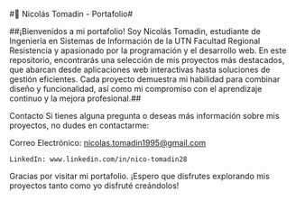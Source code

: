 #📂 Nicolás Tomadin - Portafolio#

##¡Bienvenidos a mi portafolio! Soy Nicolás Tomadin, estudiante de Ingeniería en Sistemas de Información de la UTN Facultad Regional Resistencia y apasionado por la programación y el desarrollo web. En este repositorio, encontrarás una selección de mis proyectos más destacados, que abarcan desde aplicaciones web interactivas hasta soluciones de gestión eficientes. Cada proyecto demuestra mi habilidad para combinar diseño y funcionalidad, así como mi compromiso con el aprendizaje continuo y la mejora profesional.##

Contacto
Si tienes alguna pregunta o deseas más información sobre mis proyectos, no dudes en contactarme:

Correo Electrónico: nicolas.tomadin1995@gmail.com

```LinkedIn: www.linkedin.com/in/nico-tomadin28```

Gracias por visitar mi portafolio. ¡Espero que disfrutes explorando mis proyectos tanto como yo disfruté creándolos!
